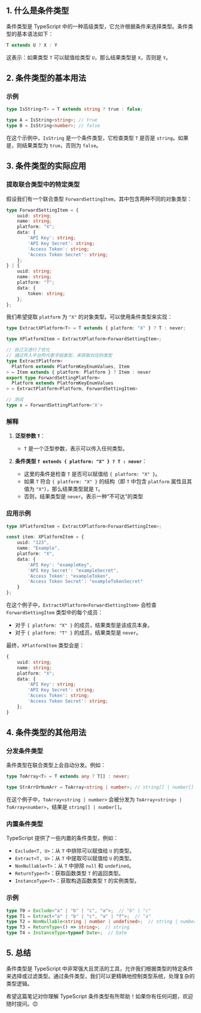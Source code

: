 

## 1. 什么是条件类型

条件类型是 TypeScript 中的一种高级类型，它允许根据条件来选择类型。条件类型的基本语法如下：

```typescript
T extends U ? X : Y
```

这表示：如果类型 `T` 可以赋值给类型 `U`，那么结果类型是 `X`，否则是 `Y`。

## 2. 条件类型的基本用法

### 示例

```typescript
type IsString<T> = T extends string ? true : false;

type A = IsString<string>; // true
type B = IsString<number>; // false
```

在这个示例中，`IsString` 是一个条件类型，它检查类型 `T` 是否是 `string`。如果是，则结果类型为 `true`，否则为 `false`。

## 3. 条件类型的实际应用

### 提取联合类型中的特定类型

假设我们有一个联合类型 `ForwardSettingItem`，其中包含两种不同的对象类型：

```typescript
type ForwardSettingItem = {
    uuid: string;
    name: string;
    platform: "X";
    data: {
        'API Key': string;
        'API Key Secret': string;
        'Access Token': string;
        'Access Token Secret': string;
    };
} | {
    uuid: string;
    name: string;
    platform: "T";
    data: {
        token: string;
    };
};
```

我们希望提取 `platform` 为 `"X"` 的对象类型。可以使用条件类型来实现：

```typescript
type ExtractXPlatform<T> = T extends { platform: "X" } ? T : never;

type XPlatformItem = ExtractXPlatform<ForwardSettingItem>;

// 自己又进行了优化
// 通过传入平台所代表字段类型，来获取对应的类型
type ExtractPlatform<
  Platform extends PlatformKeyEnumValues, Item
> = Item extends { platform: Platform } ? Item : never
export type ForwardSettingPlatform<
  Platform extends PlatformKeyEnumValues
> = ExtractPlatform<Platform, ForwardSettingItem>

// 测试
type x = ForwardSettingPlatform<'X'>
```

### 解释

1. **泛型参数 `T`**：
   - `T` 是一个泛型参数，表示可以传入任何类型。

2. **条件类型 `T extends { platform: "X" } ? T : never`**：
   - 这里的条件是检查 `T` 是否可以赋值给 `{ platform: "X" }`。
   - 如果 `T` 符合 `{ platform: "X" }` 的结构（即 `T` 中包含 `platform` 属性且其值为 `"X"`），那么结果类型就是 `T`。
   - 否则，结果类型是 `never`。表示一种“不可达”的类型

### 应用示例

```typescript
type XPlatformItem = ExtractXPlatform<ForwardSettingItem>;

const item: XPlatformItem = {
    uuid: "123",
    name: "Example",
    platform: "X",
    data: {
        'API Key': "exampleKey",
        'API Key Secret': "exampleSecret",
        'Access Token': "exampleToken",
        'Access Token Secret': "exampleTokenSecret"
    }
};
```

在这个例子中，`ExtractXPlatform<ForwardSettingItem>` 会检查 `ForwardSettingItem` 类型中的每个成员：

- 对于 `{ platform: "X" }` 的成员，结果类型是该成员本身。
- 对于 `{ platform: "T" }` 的成员，结果类型是 `never`。

最终，`XPlatformItem` 类型会是：

```typescript
{
    uuid: string;
    name: string;
    platform: "X";
    data: {
        'API Key': string;
        'API Key Secret': string;
        'Access Token': string;
        'Access Token Secret': string;
    };
}
```

## 4. 条件类型的其他用法

### 分发条件类型

条件类型在联合类型上会自动分发。例如：

```typescript
type ToArray<T> = T extends any ? T[] : never;

type StrArrOrNumArr = ToArray<string | number>; // string[] | number[]
```

在这个例子中，`ToArray<string | number>` 会被分发为 `ToArray<string> | ToArray<number>`，结果是 `string[] | number[]`。

### 内置条件类型

TypeScript 提供了一些内置的条件类型，例如：

- `Exclude<T, U>`：从 `T` 中排除可以赋值给 `U` 的类型。
- `Extract<T, U>`：从 `T` 中提取可以赋值给 `U` 的类型。
- `NonNullable<T>`：从 `T` 中排除 `null` 和 `undefined`。
- `ReturnType<T>`：获取函数类型 `T` 的返回类型。
- `InstanceType<T>`：获取构造函数类型 `T` 的实例类型。

### 示例

```typescript
type T0 = Exclude<"a" | "b" | "c", "a">;  // "b" | "c"
type T1 = Extract<"a" | "b" | "c", "a" | "f">;  // "a"
type T2 = NonNullable<string | number | undefined>;  // string | number
type T3 = ReturnType<() => string>;  // string
type T4 = InstanceType<typeof Date>;  // Date
```

## 5. 总结

条件类型是 TypeScript 中非常强大且灵活的工具，允许我们根据类型的特定条件来选择或过滤类型。通过条件类型，我们可以更精确地控制类型系统，处理复杂的类型逻辑。

希望这篇笔记对你理解 TypeScript 条件类型有所帮助！如果你有任何问题，欢迎随时提问。😊

